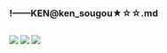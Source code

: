 ### !——KEN@ken_sougou★☆☆.md
![]()

![](https://pbs.twimg.com/media/EDFnGXYU8AUtux5?format=jpg&name=4096x4096)
![](https://pbs.twimg.com/media/EC6IbFWUwAIgM8v?format=jpg&name=4096x4096)
![](https://pbs.twimg.com/media/EC9ldZ6VAAIjGB4?format=jpg&name=4096x4096)
